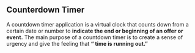 ## Counterdown Timer

A countdown timer application is a virtual clock that counts down from a certain date or number to <b>indicate the end or beginning of an offer or event.</b> 
The main purpose of a countdown timer is to create a sense of urgency and give the feeling that <b>“ time is running out.”</b>
